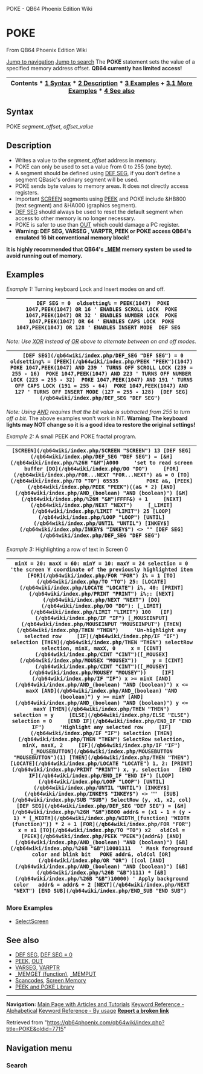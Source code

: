 


POKE - QB64 Phoenix Edition Wiki








# POKE



From QB64 Phoenix Edition Wiki



[Jump to navigation](#mw-head)
[Jump to search](#searchInput)
The **POKE** statement sets the value of a specified memory address offset. **QB64 currently has limited access!**


  






| Contents * [1 Syntax](#Syntax) * [2 Description](#Description) * [3 Examples](#Examples) 	+ [3.1 More Examples](#More_Examples) * [4 See also](#See_also) |
| --- |


## Syntax


POKE *segment\_offset*, *offset\_value*
  




## Description


* Writes a value to the *segment\_offset* address in memory.
* POKE can only be used to set a value from 0 to 255 (one byte).
* A segment should be defined using [DEF SEG](/qb64wiki/index.php/DEF_SEG "DEF SEG"), if you don't define a segment QBasic's ordinary segment will be used.
* POKE sends byte values to memory areas. It does not directly access registers.
* Important [SCREEN](/qb64wiki/index.php/SCREEN "SCREEN") segments using [PEEK](/qb64wiki/index.php/PEEK "PEEK") and POKE include &HB800 (text segment) and &HA000 (graphics segment).
* [DEF SEG](/qb64wiki/index.php/DEF_SEG "DEF SEG") should always be used to reset the default segment when access to other memory is no longer necessary.
* POKE is safer to use than [OUT](/qb64wiki/index.php/OUT "OUT") which could damage a PC register.
* **Warning: DEF SEG, VARSEG , VARPTR, PEEK or POKE access QB64's emulated 16 bit conventional memory block!**


**It is highly recommended that QB64's [\_MEM](/qb64wiki/index.php/MEM "MEM") memory system be used to avoid running out of memory.**
  




## Examples


*Example 1:* Turning keyboard Lock and Insert modes on and off.


| ```  DEF SEG = 0  oldsetting% = PEEK(1047)  POKE 1047,PEEK(1047) OR 16 ' ENABLES SCROLL LOCK  POKE 1047,PEEK(1047) OR 32 ' ENABLES NUMBER LOCK  POKE 1047,PEEK(1047) OR 64 ' ENABLES CAPS LOCK  POKE 1047,PEEK(1047) OR 128 ' ENABLES INSERT MODE  DEF SEG   ``` |
| --- |


*Note: Use [XOR](/qb64wiki/index.php/XOR "XOR") instead of [OR](/qb64wiki/index.php/OR "OR") above to alternate between on and off modes.*


| ```  [DEF SEG](/qb64wiki/index.php/DEF_SEG "DEF SEG") = 0  oldsetting% = [PEEK](/qb64wiki/index.php/PEEK "PEEK")(1047)  POKE 1047,PEEK(1047) AND 239 ' TURNS OFF SCROLL LOCK (239 = 255 - 16)  POKE 1047,PEEK(1047) AND 223 ' TURNS OFF NUMBER LOCK (223 = 255 - 32)  POKE 1047,PEEK(1047) AND 191 ' TURNS OFF CAPS LOCK (191 = 255 - 64)  POKE 1047,PEEK(1047) AND 127 ' TURNS OFF INSERT MODE (127 = 255 - 128)  [DEF SEG](/qb64wiki/index.php/DEF_SEG "DEF SEG")  ``` |
| --- |


*Note: Using [AND](/qb64wiki/index.php/AND "AND") requires that the bit value is subtracted from 255 to turn off a bit.* The above examples won't work in NT.
**Warning: The keyboard lights may NOT change so it is a good idea to restore the original settings!**
  

*Example 2:* A small PEEK and POKE fractal program.





| ``` [SCREEN](/qb64wiki/index.php/SCREEN "SCREEN") 13 [DEF SEG](/qb64wiki/index.php/DEF_SEG "DEF SEG") = [&H](/qb64wiki/index.php/%26H "&H")A000     'set to read screen buffer [DO](/qb64wiki/index.php/DO "DO")     [FOR](/qb64wiki/index.php/FOR...NEXT "FOR...NEXT") a& = 0 [TO](/qb64wiki/index.php/TO "TO") 65535         POKE a&, [PEEK](/qb64wiki/index.php/PEEK "PEEK")((a& * 2) [AND](/qb64wiki/index.php/AND_(boolean) "AND (boolean)") [&H](/qb64wiki/index.php/%26H "&H")FFFF&) + 1     [NEXT](/qb64wiki/index.php/NEXT "NEXT")     [_LIMIT](/qb64wiki/index.php/LIMIT "LIMIT") 25 [LOOP](/qb64wiki/index.php/LOOP "LOOP") [UNTIL](/qb64wiki/index.php/UNTIL "UNTIL") [INKEY$](/qb64wiki/index.php/INKEY$ "INKEY$") <> "" [DEF SEG](/qb64wiki/index.php/DEF_SEG "DEF SEG")  ``` |
| --- |


  

*Example 3:* Highlighting a row of text in Screen 0





| ``` minX = 20: maxX = 60: minY = 10: maxY = 24 selection = 0 'the screen Y coordinate of the previously highlighted item [FOR](/qb64wiki/index.php/FOR "FOR") i% = 1 [TO](/qb64wiki/index.php/TO "TO") 25: [LOCATE](/qb64wiki/index.php/LOCATE "LOCATE") i%, 40: [PRINT](/qb64wiki/index.php/PRINT "PRINT") i%;: [NEXT](/qb64wiki/index.php/NEXT "NEXT") [DO](/qb64wiki/index.php/DO "DO"): [_LIMIT](/qb64wiki/index.php/LIMIT "LIMIT") 100   [IF](/qb64wiki/index.php/IF "IF") [_MOUSEINPUT](/qb64wiki/index.php/MOUSEINPUT "MOUSEINPUT") [THEN](/qb64wiki/index.php/THEN "THEN")     'Un-highlight any selected row     [IF](/qb64wiki/index.php/IF "IF") selection [THEN](/qb64wiki/index.php/THEN "THEN") selectRow selection, minX, maxX, 0     x = [CINT](/qb64wiki/index.php/CINT "CINT")([_MOUSEX](/qb64wiki/index.php/MOUSEX "MOUSEX"))     y = [CINT](/qb64wiki/index.php/CINT "CINT")([_MOUSEY](/qb64wiki/index.php/MOUSEY "MOUSEY"))     [IF](/qb64wiki/index.php/IF "IF") x >= minX [AND](/qb64wiki/index.php/AND_(boolean) "AND (boolean)") x <= maxX [AND](/qb64wiki/index.php/AND_(boolean) "AND (boolean)") y >= minY [AND](/qb64wiki/index.php/AND_(boolean) "AND (boolean)") y <= maxY [THEN](/qb64wiki/index.php/THEN "THEN")       selection = y     [ELSE](/qb64wiki/index.php/ELSE "ELSE")       selection = 0     [END IF](/qb64wiki/index.php/END_IF "END IF")     'Highlight any selected row     [IF](/qb64wiki/index.php/IF "IF") selection [THEN](/qb64wiki/index.php/THEN "THEN") SelectRow selection, minX, maxX, 2     [IF](/qb64wiki/index.php/IF "IF") [_MOUSEBUTTON](/qb64wiki/index.php/MOUSEBUTTON "MOUSEBUTTON")(1) [THEN](/qb64wiki/index.php/THEN "THEN") [LOCATE](/qb64wiki/index.php/LOCATE "LOCATE") 1, 2: [PRINT](/qb64wiki/index.php/PRINT "PRINT") x, y, selection   [END IF](/qb64wiki/index.php/END_IF "END IF") [LOOP](/qb64wiki/index.php/LOOP "LOOP") [UNTIL](/qb64wiki/index.php/UNTIL "UNTIL") [INKEY$](/qb64wiki/index.php/INKEY$ "INKEY$") <> ""  [SUB](/qb64wiki/index.php/SUB "SUB") SelectRow (y, x1, x2, col) [DEF SEG](/qb64wiki/index.php/DEF_SEG "DEF SEG") = [&H](/qb64wiki/index.php/%26H "&H")B800 addr& = (x1 - 1 + (y - 1) * [_WIDTH](/qb64wiki/index.php/WIDTH_(function) "WIDTH (function)")) * 2 + 1 [FOR](/qb64wiki/index.php/FOR "FOR") x = x1 [TO](/qb64wiki/index.php/TO "TO") x2   oldCol = [PEEK](/qb64wiki/index.php/PEEK "PEEK")(addr&) [AND](/qb64wiki/index.php/AND_(boolean) "AND (boolean)") [&B](/qb64wiki/index.php/%26B "&B")10001111   ' Mask foreground color and blink bit   POKE addr&, oldCol [OR](/qb64wiki/index.php/OR "OR") ((col [AND](/qb64wiki/index.php/AND_(boolean) "AND (boolean)") [&B](/qb64wiki/index.php/%26B "&B")111) * [&B](/qb64wiki/index.php/%26B "&B")10000) ' Apply background color   addr& = addr& + 2 [NEXT](/qb64wiki/index.php/NEXT "NEXT") [END SUB](/qb64wiki/index.php/END_SUB "END SUB")  ``` |
| --- |


### More Examples


* [SelectScreen](/qb64wiki/index.php/SelectScreen "SelectScreen")


  




## See also


* [DEF SEG](/qb64wiki/index.php/DEF_SEG "DEF SEG"), [DEF SEG = 0](/qb64wiki/index.php/DEF_SEG_%3D_0 "DEF SEG = 0")
* [PEEK](/qb64wiki/index.php/PEEK "PEEK"), [OUT](/qb64wiki/index.php/OUT "OUT")
* [VARSEG](/qb64wiki/index.php/VARSEG "VARSEG"), [VARPTR](/qb64wiki/index.php/VARPTR "VARPTR")
* [\_MEMGET (function)](/qb64wiki/index.php/MEMGET_(function) "MEMGET (function)"), [\_MEMPUT](/qb64wiki/index.php/MEMPUT "MEMPUT")
* [Scancodes](/qb64wiki/index.php/Scancodes "Scancodes"), [Screen Memory](/qb64wiki/index.php/Screen_Memory "Screen Memory")
* [PEEK and POKE Library](/qb64wiki/index.php/PEEK_and_POKE_Library "PEEK and POKE Library")


  






---


**Navigation:**
[Main Page with Articles and Tutorials](/qb64wiki/index.php/Main_Page "Main Page")
[Keyword Reference - Alphabetical](/qb64wiki/index.php/Keyword_Reference_-_Alphabetical "Keyword Reference - Alphabetical")
[Keyword Reference - By usage](/qb64wiki/index.php/Keyword_Reference_-_By_usage "Keyword Reference - By usage")
**[Report a broken link](https://qb64phoenix.com/forum/showthread.php?tid=2800)**  





Retrieved from "<https://qb64phoenix.com/qb64wiki/index.php?title=POKE&oldid=7715>"




## Navigation menu








### Search





















